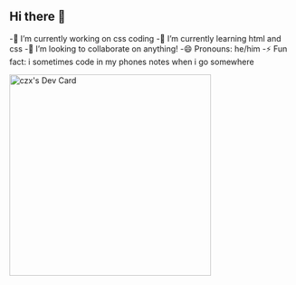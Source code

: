 ## Hi there 👋
-🔭 I’m currently working on css coding
-🌱 I’m currently learning html and css
-👯 I’m looking to collaborate on anything!
-😄 Pronouns: he/him
-⚡ Fun fact: i sometimes code in my phones notes when i go somewhere


<a href="https://app.daily.dev/hiimczx"><img src="https://api.daily.dev/devcards/v2/jawbNh3A4vfOZHEk9zLmZ.png?r=uiy&type=default" width="356" alt="czx's Dev Card"/></a>

